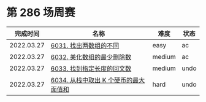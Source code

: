 # 第 286 场周赛

**完成时间**|**名称**|**难度**|**状态**
------------|--------|--------|--------
2022.03.27|[6031. 找出两数组的不同](./6031.%20找出两数组的不同)|easy|ac
2022.03.27|[6032. 美化数组的最少删除数](./6032.%20美化数组的最少删除数)|medium|ac
2022.03.27|[6033. 找到指定长度的回文数](./6033.%20找到指定长度的回文数)|medium|undo
2022.03.27|[6034. 从栈中取出 K 个硬币的最大面值和](./6034.%20从栈中取出%20K%20个硬币的最大面值和)|hard|undo
